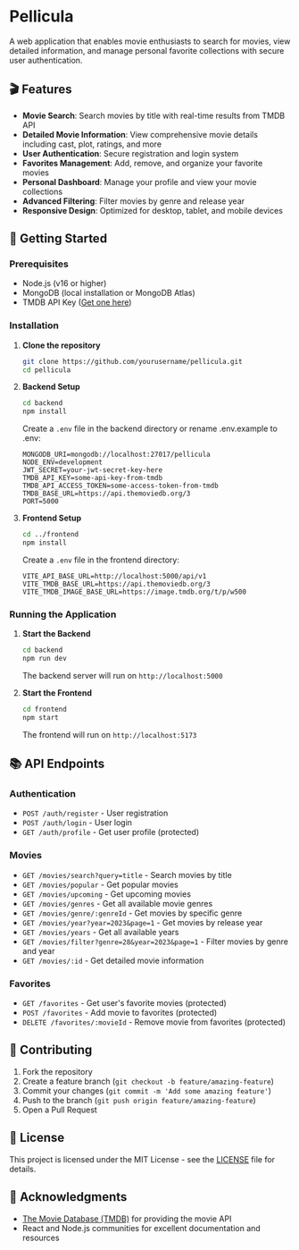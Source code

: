 # Pellicula

A web application that enables movie enthusiasts to search for movies, view detailed information, and manage personal favorite collections with secure user authentication.

## 🎬 Features

- **Movie Search**: Search movies by title with real-time results from TMDB API
- **Detailed Movie Information**: View comprehensive movie details including cast, plot, ratings, and more
- **User Authentication**: Secure registration and login system
- **Favorites Management**: Add, remove, and organize your favorite movies
- **Personal Dashboard**: Manage your profile and view your movie collections
- **Advanced Filtering**: Filter movies by genre and release year
- **Responsive Design**: Optimized for desktop, tablet, and mobile devices

## 🚀 Getting Started

### Prerequisites

- Node.js (v16 or higher)
- MongoDB (local installation or MongoDB Atlas)
- TMDB API Key ([Get one here](https://www.themoviedb.org/settings/api))

### Installation

1. **Clone the repository**
   ```bash
   git clone https://github.com/yourusername/pellicula.git
   cd pellicula
   ```

2. **Backend Setup**
   ```bash
   cd backend
   npm install
   ```

   Create a `.env` file in the backend directory or rename .env.example to .env:
   ```env
   MONGODB_URI=mongodb://localhost:27017/pellicula
   NODE_ENV=development
   JWT_SECRET=your-jwt-secret-key-here
   TMDB_API_KEY=some-api-key-from-tmdb
   TMDB_API_ACCESS_TOKEN=some-access-token-from-tmdb
   TMDB_BASE_URL=https://api.themoviedb.org/3
   PORT=5000
   ```

3. **Frontend Setup**
   ```bash
   cd ../frontend
   npm install
   ```

   Create a `.env` file in the frontend directory:
   ```env
   VITE_API_BASE_URL=http://localhost:5000/api/v1
   VITE_TMDB_BASE_URL=https://api.themoviedb.org/3
   VITE_TMDB_IMAGE_BASE_URL=https://image.tmdb.org/t/p/w500
   ```

### Running the Application

1. **Start the Backend**
   ```bash
   cd backend
   npm run dev
   ```
   The backend server will run on `http://localhost:5000`

2. **Start the Frontend**
   ```bash
   cd frontend
   npm start
   ```
   The frontend will run on `http://localhost:5173`

## 📚 API Endpoints

### Authentication
- `POST /auth/register` - User registration
- `POST /auth/login` - User login
- `GET /auth/profile` - Get user profile (protected)

### Movies
- `GET /movies/search?query=title` - Search movies by title
- `GET /movies/popular` - Get popular movies
- `GET /movies/upcoming` - Get upcoming movies
- `GET /movies/genres` - Get all available movie genres
- `GET /movies/genre/:genreId` - Get movies by specific genre
- `GET /movies/year?year=2023&page=1` - Get movies by release year
- `GET /movies/years` - Get all available years
- `GET /movies/filter?genre=28&year=2023&page=1` - Filter movies by genre and year
- `GET /movies/:id` - Get detailed movie information

### Favorites
- `GET /favorites` - Get user's favorite movies (protected)
- `POST /favorites` - Add movie to favorites (protected)
- `DELETE /favorites/:movieId` - Remove movie from favorites (protected)

## 🤝 Contributing

1. Fork the repository
2. Create a feature branch (`git checkout -b feature/amazing-feature`)
3. Commit your changes (`git commit -m 'Add some amazing feature'`)
4. Push to the branch (`git push origin feature/amazing-feature`)
5. Open a Pull Request

## 📝 License

This project is licensed under the MIT License - see the [LICENSE](LICENSE) file for details.

## 🙏 Acknowledgments

- [The Movie Database (TMDB)](https://www.themoviedb.org/) for providing the movie API
- React and Node.js communities for excellent documentation and resources